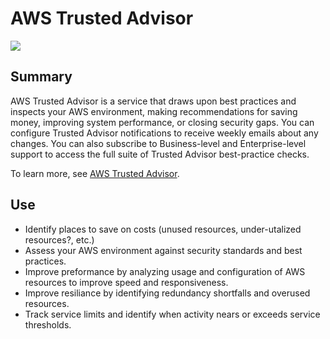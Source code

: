 # AWS Trusted Advisor

![](https://explore.skillbuilder.aws/files/a/w/aws_prod1_docebosaas_com/1721149200/GkyF8Mg8z4_WVdL503GbNw/tincan/1795780_1704469401_o_1hjd4l7tc11hedc913i09dklbhj_zip/assets/eW2PVbi_wVEFfuGb_vvg59k6c7JxfAVDl.png)

## Summary

AWS Trusted Advisor is a service that draws upon best practices and inspects your AWS environment, making recommendations for saving money, improving system performance, or closing security gaps. You can configure Trusted Advisor notifications to receive weekly emails about any changes. You can also subscribe to Business-level and Enterprise-level support to access the full suite of Trusted Advisor best-practice checks.

To learn more, see [AWS Trusted Advisor](https://aws.amazon.com/premiumsupport/technology/trusted-advisor/).

## Use

- Identify places to save on costs (unused resources, under-utalized resources?, etc.)
- Assess your AWS environment against security standards and best practices.
- Improve preformance by analyzing usage and configuration of AWS resources to improve speed and responsiveness.
- Improve resiliance by identifying redundancy shortfalls and overused resources.
- Track service limits and identify when activity nears or exceeds service thresholds. 
